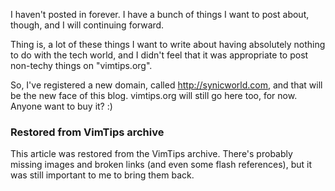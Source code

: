 <!-- :metadata:

title: Site direction switch, and synicworld.com
tags: Miscellaneous
published: 2012-01-26T22:59:11-0700
summary:

I haven't posted in forever.  I have a bunch of things I want to post about,
though, and I will continuing forward.

-->

I haven't posted in forever.  I have a bunch of things I want to post about,
though, and I will continuing forward.

Thing is, a lot of these things I want to write about having absolutely nothing
to do with the tech world, and I didn't feel that it was appropriate to post
non-techy things on "vimtips.org".

So, I've registered a new domain, called http://synicworld.com, and that will
be the new face of this blog.  vimtips.org will still go here too, for now.
Anyone want to buy it? :)

<div class="restored-from-archive">
  <h3>Restored from VimTips archive</h3>
  <p>
  This article was restored from the VimTips archive. There's probably
  missing images and broken links (and even some flash references), but it
  was still important to me to bring them back.
  </p>
</div>
